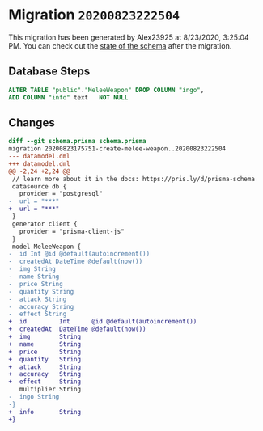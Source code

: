 # Migration `20200823222504`

This migration has been generated by Alex23925 at 8/23/2020, 3:25:04 PM.
You can check out the [state of the schema](./schema.prisma) after the migration.

## Database Steps

```sql
ALTER TABLE "public"."MeleeWeapon" DROP COLUMN "ingo",
ADD COLUMN "info" text   NOT NULL 
```

## Changes

```diff
diff --git schema.prisma schema.prisma
migration 20200823175751-create-melee-weapon..20200823222504
--- datamodel.dml
+++ datamodel.dml
@@ -2,24 +2,24 @@
 // learn more about it in the docs: https://pris.ly/d/prisma-schema
 datasource db {
   provider = "postgresql"
-  url = "***"
+  url = "***"
 }
 generator client {
   provider = "prisma-client-js"
 }
 model MeleeWeapon {
-  id Int @id @default(autoincrement())
-  createdAt DateTime @default(now())
-  img String
-  name String
-  price String
-  quantity String
-  attack String
-  accuracy String
-  effect String
+  id         Int      @id @default(autoincrement())
+  createdAt  DateTime @default(now())
+  img        String
+  name       String
+  price      String
+  quantity   String
+  attack     String
+  accuracy   String
+  effect     String
   multiplier String
-  ingo String
-}
+  info       String
+}
```


